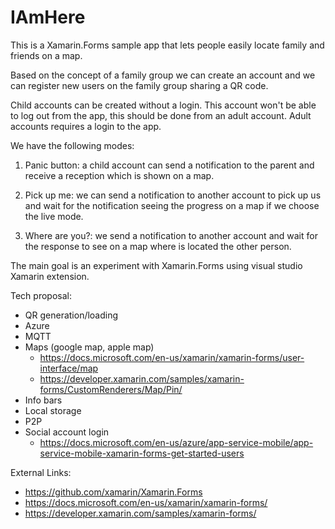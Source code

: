 # IAmHere

This is a Xamarin.Forms sample app that lets people easily locate family and friends on a map.

Based on the concept of a family group we can create an account and we can register new users on the family group sharing a QR code.

Child accounts can be created without a login. This account won't be able to log out from the app, this should be done from an adult account.
Adult accounts requires a login to the app.

We have the following modes:

1. Panic button: a child account can send a notification to the parent and receive a reception which is shown on a map.

2. Pick up me: we can send a notification to another account to pick up us and wait for the notification seeing the progress on a map if we choose the live mode.

3. Where are you?: we send a notification to another account and wait for the response to see on a map where is located the other person.

The main goal is an experiment with Xamarin.Forms using visual studio Xamarin extension.

Tech proposal:
* QR generation/loading
* Azure
* MQTT
* Maps (google map, apple map)
  - https://docs.microsoft.com/en-us/xamarin/xamarin-forms/user-interface/map
  - https://developer.xamarin.com/samples/xamarin-forms/CustomRenderers/Map/Pin/	
* Info bars
* Local storage
* P2P
* Social account login
  - https://docs.microsoft.com/en-us/azure/app-service-mobile/app-service-mobile-xamarin-forms-get-started-users


External Links:
* https://github.com/xamarin/Xamarin.Forms
* https://docs.microsoft.com/en-us/xamarin/xamarin-forms/
* https://developer.xamarin.com/samples/xamarin-forms/
